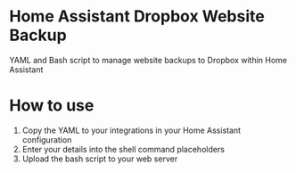 # Home Assistant Dropbox Website Backup
 YAML and Bash script to manage website backups to Dropbox within Home Assistant

# How to use

 1. Copy the YAML to your integrations in your Home Assistant configuration
 2. Enter your details into the shell command placeholders
 3. Upload the bash script to your web server
